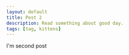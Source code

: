 ```yaml
---
layout: default
title: Post 2
description: Read something about good day.
tags: [tag, kittens]
---
```


I'm second post
